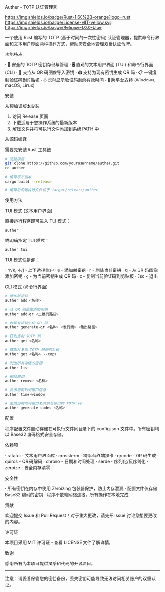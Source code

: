 Auther - TOTP 认证管理器

https://img.shields.io/badge/Rust-1.60%2B-orange?logo=rust https://img.shields.io/badge/License-MIT-yellow.svg https://img.shields.io/badge/Release-1.0.0-blue

一个使用 Rust 编写的 TOTP (基于时间的一次性密码) 认证管理器，提供命令行界面和文本用户界面两种操作方式，帮助您安全地管理双重认证令牌。

功能特点

· 🔐 安全的 TOTP 密钥存储与管理
· 🖥️ 直观的文本用户界面 (TUI) 和命令行界面 (CLI)
· 📱 支持从 QR 码图像导入密钥
· 🖨️ 支持为现有密钥生成 QR 码
· 📋 一键复制验证码到剪贴板
· ⏰ 实时显示验证码剩余有效时间
· 🔧 跨平台支持 (Windows, macOS, Linux)

安装

从预编译版本安装

1. 访问 Release 页面
2. 下载适用于您操作系统的最新版本
3. 解压文件并将可执行文件添加到系统 PATH 中

从源码编译

需要先安装 Rust 工具链

```bash
# 克隆项目
git clone https://github.com/yourusername/auther.git
cd auther

# 编译发布版本
cargo build --release

# 编译后的可执行文件位于 target/release/auther
```

使用方法

TUI 模式 (文本用户界面)

直接运行程序即可进入 TUI 模式：

```bash
auther
```

或明确指定 TUI 模式：

```bash
auther tui
```

TUI 模式快捷键：

· ↑/k, ↓/j - 上下选择账户
· a - 添加新密钥
· r - 删除当前密钥
· q - 从 QR 码图像添加密钥
· g - 为当前密钥生成 QR 码
· c - 复制当前验证码到剪贴板
· Esc - 退出

CLI 模式 (命令行界面)

```bash
# 添加新密钥
auther add <名称>

# 从 QR 码图像添加密钥
auther add-qr <二维码路径>

# 为现有密钥生成 QR 码
auther generate-qr <名称> <发行商> <输出路径>

# 获取当前 TOTP 码
auther get <名称>

# 获取并复制 TOTP 码到剪贴板
auther get <名称> --copy

# 列出所有存储的密钥
auther list

# 删除密钥
auther remove <名称>

# 显示当前时间窗口信息
auther time-window

# 生成当前时间窗口及其前后窗口的 TOTP 码
auther generate-codes <名称>
```

配置

程序配置文件自动存储在可执行文件同目录下的 config.json 文件中。所有密钥均以 Base32 编码格式安全存储。

依赖项

· ratatui - 文本用户界面库
· crossterm - 跨平台终端操作
· qrcode - QR 码生成
· quircs - QR 码解码
· chrono - 日期和时间处理
· serde - 序列化/反序列化
· zeroize - 安全内存清零

安全性

· 所有密钥在内存中使用 Zeroizing 包装器保护，防止内存泄漏
· 配置文件仅存储 Base32 编码的密钥
· 程序不依赖网络连接，所有操作在本地完成

贡献

欢迎提交 Issue 和 Pull Request！对于重大更改，请先开 Issue 讨论您想要更改的内容。

许可证

本项目采用 MIT 许可证 - 查看 LICENSE 文件了解详情。

致谢

感谢所有为本项目提供灵感和代码的开源项目。

---

注意：请妥善保管您的密钥备份，丢失密钥可能导致无法访问相关账户的双重认证。
